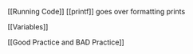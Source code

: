 [[Running Code]]
[[printf]] goes over formatting prints

[[Variables]]

[[Good Practice and BAD Practice]]

